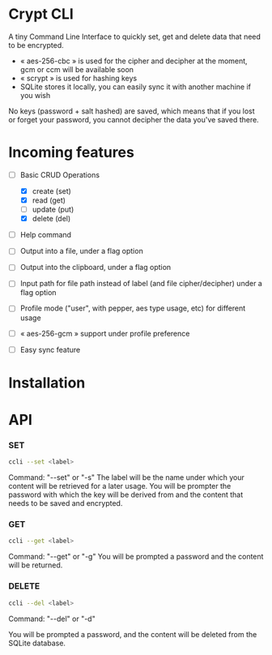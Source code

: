 # Crypt CLI
A tiny Command Line Interface to quickly set, get and delete data that need to be encrypted.

- « aes-256-cbc » is used for the cipher and decipher at the moment, gcm or ccm will be available soon
- « scrypt » is used for hashing keys
- SQLite stores it locally, you can easily sync it with another machine if you wish

No keys (password + salt hashed) are saved, which means that if you lost or forget your password, you cannot decipher the data 
you've saved there.

# Incoming features

- [ ] Basic CRUD Operations
  - [x] create (set)
  - [x] read (get)
  - [ ] update (put)
  - [x] delete (del)
- [ ] Help command 
- [ ] Output into a file, under a flag option
- [ ] Output into the clipboard, under a flag option
- [ ] Input path for file path instead of label (and file cipher/decipher) under a flag option 
- [ ] Profile mode ("user", with pepper, aes type usage, etc) for different usage
- [ ] « aes-256-gcm » support under profile preference
- [ ] Easy sync feature


# Installation


# API
### SET
```bash
ccli --set <label>
```
Command: "--set" or "-s"
The label will be the name under which your content will be retrieved for a later usage. You will be prompter the password 
with which the key will be derived from and the content that needs to be saved and encrypted.

### GET
```bash
ccli --get <label>
```
Command: "--get" or "-g"
You will be prompted a password and the content will be returned.

### DELETE
```bash
ccli --del <label>
```
Command: "--del" or "-d"

You will be prompted a password, and the content will be deleted from the SQLite database.
